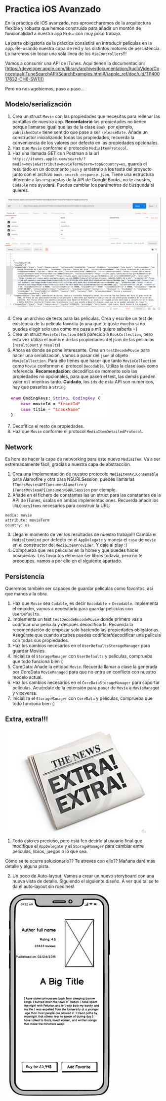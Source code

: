 # Practica iOS Avanzado

En la práctica de iOS avanzado, nos aprovecharemos de la arquitectura flexible y robusta que hemos construido para añadir un montón de funcionalidad a nuestra app `Midia` con muy poco trabajo.

La parte obligatoria de la práctica consistirá en introducir películas en la app. Re-usando nuestra capa de red y los distintos motores de persistencia. Lo haremos sin tocar una sola línea de los `VieControllers`!!!

Vamos a consumir una API de iTunes. Aquí tienen la documentación:
[https://developer.apple.com/library/archive/documentation/AudioVideo/Conceptual/iTuneSearchAPI/SearchExamples.html#//apple_ref/doc/uid/TP40017632-CH6-SW1]()

Pero no nos agobiemos, paso a paso...

## Modelo/serialización

1. Crea un struct `Movie` con las propiedades que necesitas para rellenar las pantallas de nuestra app. **Recordatorio** las propiedades no tienen porque llamarse igual que las de la clase `Book`, por ejemplo, `publishedDate` tiene sentido que pase a ser `releaseDate`. Añade un constructor inicializando todas las propiedades, recuerda la conveniencia de los valores por defecto en las propiedades opcionales.
2. Haz que `Movie` conforme el protocolo `MediaItemProtocol`.
3. Haz una llamada GET con Postman a la url `https://itunes.apple.com/search/?media=movie&attribute=movieTerm&term=top&country=es`, guarda el resultado en un documento `json` y arrástralo a los tests del proyecto junto con el archivo `book-search-response.json`. Tiene una estructura diferente a las respuestas de la API de Google Books, no te asustes, `Codable` nos ayudará. Puedes cambiar los parámetros de búsqueda si quieres.

![](img/postman.png)

4. Crea un archivo de tests para las películas. Crea y escribe un test de existencia de tu película favorita (o una que te guste mucho si no puedes elegir solo una como me pasa a mí) quiero saberla =)
5. Crea un struct `MovieCollection` será parecido a `BookCollection`, pero esta vez utiliza el nombre de las propiedades del json de las películas (`resultCount` y `results`)
6. Ahora es donde se pone interesante. Crea un `testDecodeMovie` para hacer una serialización, vamos a pasar del `json` al objeto `MovieCollection`. Para ello tienes que hacer que tanto `MovieCollection` como `Movie` conformen el protocol `Decodable`. Utiliza la clase `Book` como referencia. **Recomendación**: decodifica de momento solo las propiedades no opcionales, para que pasen el test, las demás pueden valer `nil` mientras tanto. **Cuidado**, los `ids` de esta API son numéricos, hay que pasarlos a `String`

![](img/keys.png)

7. Decofifica el resto de propiedades.
8. Haz que `Movie` conforme el protocol `MediaItemDetailedProtocol`.

## Network

Es hora de hacer la capa de networking para este nuevo `MediaITem`. Va a ser extremadamente fácil, gracias a nuestra capa de abstracción.

1. Crea una implementación de nuestro protocolo `MediaItemAPIConsumable` para Alamofire y otra para NSURLSession, puedes llamarlas `ITunesMoviesAPIConsumerAlamofire` y `ITunesMoviesAPIConsumerNSURLSession` por ejemplo.
2. Añade en el fichero de constantes las un struct para las constantes de la API de iTunes, úsalas en ambas implementaciones. Recuerda añadir los `URLQueryItems` necesarios para construir la URL:

```
media: movie
attribute: movieTerm
country: es
```

3. Llega el momento de ver los resultados de nuestro trabajo!!! Cambia el `MediaItemKind` por defecto en el `AppDelegate` y maneja el `case` de `movie` en el constructor del `MediaItemProvider`. Y dale al play :)
4. Comprueba que ves películas en la home y que puedes hacer búsquedas. Los favoritos deberían ser libros todavía, pero no te preocupes, vamos a por ello en el siguiente apartado.

## Persistencia

Queremos también ser capaces de guardar películas como favoritos, así que manos a la obra.

1. Haz que `Movie` sea `Codable`, es decir `Encodable` + `Decodable`. Implementa el encoder, vamos a necesitarlo para guardar películas con `UserDefaults`.
2. Implementa un test `testDecodeEncodeMovie` donde primero vas a codificar una película y después decodificarla. Recuerda la recomendación de empezar solo haciendo las propiedades obligatorias. Asegúrate que cuando acabes puedes codificar/decodificar una película con todas sus propiedades.
3. Haz los cambios necesarios en el `UserDefaultsStorageManager` para guardar Movies.
4. Inicializa el `StorageManager` con `UserDefaults` y películas, comprueba que todo funciona bien :)
5. CoreData: Añade la entidad `Movie`. Recuerda llamar a clase la generada por CoreData `MovieManaged` para que no entre en conflicto con nuestro modelo actual.
6. Haz los cambios necesarios en el `CoreDataStorageManager` para soportar películas. Acuérdate de la extensión para pasar de `Movie` a `MovieManaged` y viceversa.
7. Inicializa el `StorageManager` con `CoreData` y películas, comprueba que todo funciona bien :)


## Extra, extra!!!

![](img/extra.png)

1. Todo esto es precioso, pero está feo decirle al usuario final que modifique el `AppDelegate` y el `StorageManager` para cambiar entre películas, libros, juegos o lo que sea.

Cómo se te ocurre solucionarlo?? Te atreves con ello?? Mañana daré más detalle y alguna pista.

2. Un poco de Auto-layout. Vamos a crear un nuevo storyboard con una nueva vista de detalle. Siguiendo el siguiente diseño. A ver qué tal se te da el auto-layout sin ruedines!

![](img/new_detail.png)





